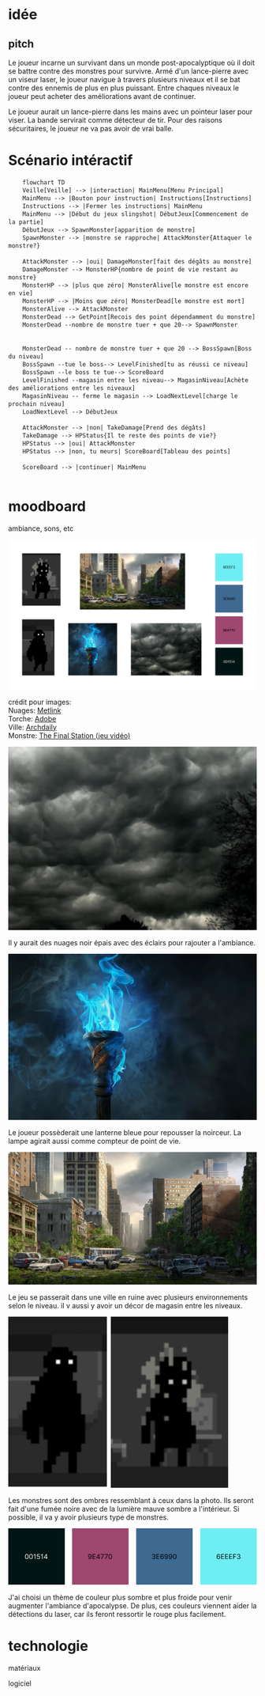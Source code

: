 # idée 

## pitch

Le joueur incarne un survivant dans un monde post-apocalyptique où il doit se battre contre des monstres pour survivre. Armé d'un lance-pierre avec un viseur laser, le joueur navigue à travers plusieurs niveaux et il se bat contre des ennemis de plus en plus puissant. Entre chaques niveaux le joueur peut acheter des améliorations avant de continuer.

Le joueur aurait un lance-pierre dans les mains avec un pointeur laser pour viser. La bande servirait comme détecteur de tir. Pour des raisons sécuritaires, le joueur ne va pas avoir de vrai balle.

# Scénario intéractif

```mermaid
	flowchart TD
	Veille[Veille] --> |interaction| MainMenu[Menu Principal]
	MainMenu --> |Bouton pour instruction| Instructions[Instructions]
	Instructions --> |Fermer les instructions| MainMenu
	MainMenu --> |Début du jeux slingshot| DébutJeux[Commencement de la partie]
	DébutJeux --> SpawnMonster[apparition de monstre]
	SpawnMonster --> |monstre se rapproche| AttackMonster{Attaquer le monstre?}

	AttackMonster --> |oui| DamageMonster[fait des dégâts au monstre]
	DamageMonster --> MonsterHP{nombre de point de vie restant au monstre}
	MonsterHP --> |plus que zéro| MonsterAlive[le monstre est encore en vie]
	MonsterHP --> |Moins que zéro| MonsterDead[le monstre est mort]
	MonsterAlive --> AttackMonster
	MonsterDead --> GetPoint[Recois des point dépendamment du monstre]
	MonsterDead --nombre de monstre tuer + que 20--> SpawnMonster


	MonsterDead -- nombre de monstre tuer + que 20 --> BossSpawn[Boss du niveau]
	BossSpawn --tue le boss--> LevelFinished[tu as réussi ce niveau]
	BossSpawn --le boss te tue--> ScoreBoard
	LevelFinished --magasin entre les niveau--> MagasinNiveau[Achète des améliorations entre les niveaux]
	MagasinNiveau -- ferme le magasin --> LoadNextLevel[charge le prochain niveau]
	LoadNextLevel --> DébutJeux

	AttackMonster --> |non| TakeDamage[Prend des dégâts]
	TakeDamage --> HPStatus{Il te reste des points de vie?}
	HPStatus --> |oui| AttackMonster
	HPStatus --> |non, tu meurs| ScoreBoard[Tableau des points]

	ScoreBoard --> |continuer| MainMenu
	

```


# moodboard

ambiance, sons, etc

![ambiance](media/images/ambiance.png)

crédit pour images: <br>
Nuages: [Metlink](https://www.metlink.org/experiment/why-do-clouds-look-black/)  <br>
Torche: [Adobe](https://stock.adobe.com/)  <br>
Ville: [Archdaily](https://www.archdaily.com/998267/architecture-after-civilization-design-in-the-post-apocalypse)  <br>
Monstre: [The Final Station (jeu vidéo)](https://thefinalstation.com/) 

![clouds](media/images/dark_clouds.png)

Il y aurait des nuages noir épais avec des éclairs pour rajouter a l'ambiance.

![torch](media/images/blue_torch.png)

Le joueur possèderait une lanterne bleue pour repousser la noirceur. La lampe agirait aussi comme compteur de point de vie.

![city](media/images/apocalyptic_city.png)

Le jeu se passerait dans une ville en ruine avec plusieurs environnements selon le niveau. il v aussi y avoir un décor de magasin entre les niveaux.

![monster](media/images/Monstres.png)

Les monstres sont des ombres ressemblant à ceux dans la photo. Ils seront fait d'une fumée noire avec de la lumière mauve sombre a l'intérieur. Si possible, il va y avoir plusieurs type de monstres.

![monster](media/images/colors.png)

J'ai choisi un thème de couleur plus sombre et plus froide pour venir augmenter l'ambiance d'apocalypse. De plus, ces couleurs viennent aider la détections du laser, car ils feront ressortir le rouge plus facilement.

# technologie
	
matériaux

logiciel
